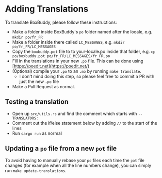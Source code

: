 # Adding Translations
To translate BoxBuddy, please follow these instructions: 

- Make a folder inside BoxBuddy's `po` folder named after the locale, e.g. `mkdir po/fr_FR`
- Make a folder inside there called `LC_MESSAGES`, e.g. `mkdir po/fr_FR/LC_MESSAGES`
- Copy the `boxbuddy.pot` file to to your-locale.po inside that folder, e.g. `cp po/boxbuddy.pot po/fr_FR/LC_MESSAGES/fr_FR.po`
- Fill in the translations in your new `.po` file. This can be done using [https://poedit.net](https://poedit.net/)
- (Optional) compile your `.po` to an `.mo` by running `make translate`.
    - I don't mind doing this step, so please feel free to commit a PR with just the new `.po` file
- Make a Pull Request as normal.

## Testing a translation

- Open up `src/utils.rs` and find the comment which starts with `--TRANSLATORS:`
- Comment out the if/else statement below by adding `//` to the start of the lines
- Run `cargo run` as normal

## Updating a `po` file from a new `pot` file

To avoid having to manually rebase your `po` files each time the `pot` file changes (for example
when all the line numbers change), you can simply run `make update-translations`.
